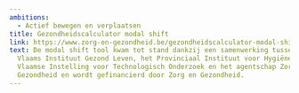 ```yaml
---
ambitions:
  - Actief bewegen en verplaatsen
title: Gezondheidscalculator modal shift
link: https://www.zorg-en-gezondheid.be/gezondheidscalculator-modal-shift
text: De modal shift tool kwam tot stand dankzij een samenwerking tussen het
  Vlaams Instituut Gezond Leven, het Provinciaal Instituut voor Hygiëne, de
  Vlaamse Instelling voor Technologisch Onderzoek en het agentschap Zorg en
  Gezondheid en wordt gefinancierd door Zorg en Gezondheid.
---
```


